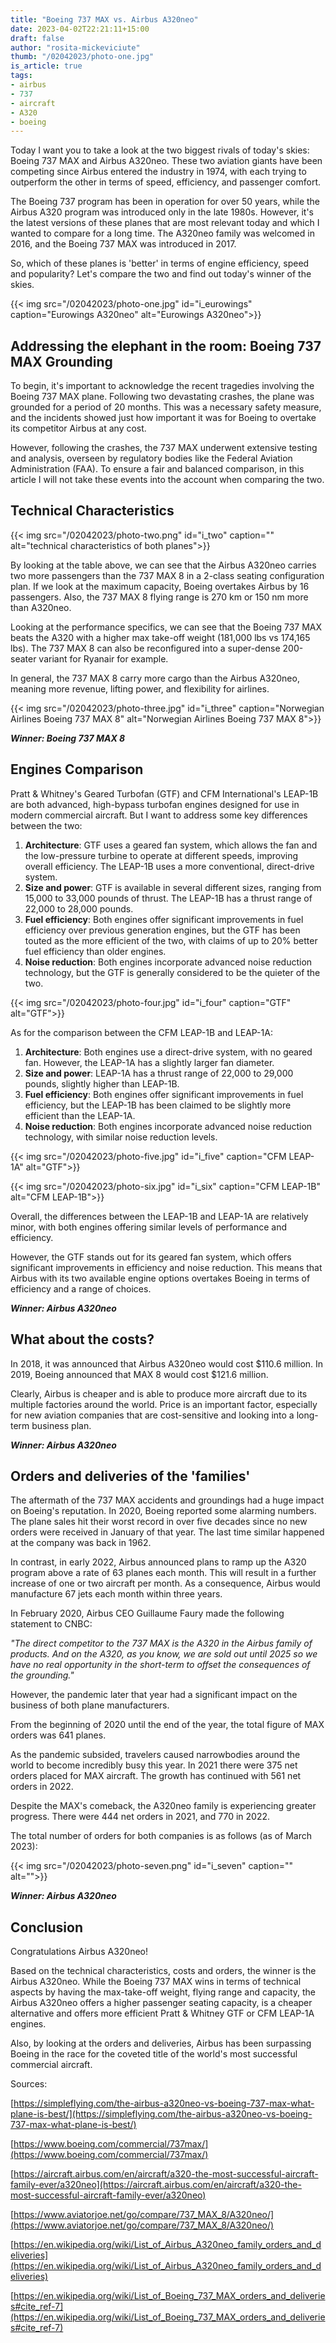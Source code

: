 ```yaml
---
title: "Boeing 737 MAX vs. Airbus A320neo"
date: 2023-04-02T22:21:11+15:00
draft: false
author: "rosita-mickeviciute"
thumb: "/02042023/photo-one.jpg"
is_article: true
tags:
- airbus
- 737
- aircraft
- A320
- boeing
---
```


Today I want you to take a look at the two biggest rivals of today's skies: Boeing 737 MAX and Airbus A320neo. These two aviation giants have been competing since Airbus entered the industry in 1974, with each trying to outperform the other in terms of speed, efficiency, and passenger comfort.

The Boeing 737 program has been in operation for over 50 years, while the Airbus A320 program was introduced only in the late 1980s. However, it's the latest versions of these planes that are most relevant today and which I wanted to compare for a long time. The A320neo family was welcomed in 2016, and the Boeing 737 MAX was introduced in 2017.

So, which of these planes is 'better' in terms of engine efficiency, speed and popularity? Let's compare the two and find out today's winner of the skies.

{{< img src="/02042023/photo-one.jpg" id="i_eurowings" caption="Eurowings A320neo" alt="Eurowings A320neo">}}

## Addressing the elephant in the room: Boeing 737 MAX Grounding

To begin, it's important to acknowledge the recent tragedies involving the Boeing 737 MAX plane. Following two devastating crashes, the plane was grounded for a period of 20 months. This was a necessary safety measure, and the incidents showed just how important it was for Boeing to overtake its competitor Airbus at any cost. 

However, following the crashes, the 737 MAX underwent extensive testing and analysis, overseen by regulatory bodies like the Federal Aviation Administration (FAA). To ensure a fair and balanced comparison, in this article I will not take these events into the account when comparing the two.

## Technical Characteristics 

{{< img src="/02042023/photo-two.png" id="i_two" caption="" alt="technical characteristics of both planes">}}

By looking at the table above, we can see that the Airbus A320neo carries two more passengers than the 737 MAX 8 in a 2-class seating configuration plan. If we look at the maximum capacity, Boeing overtakes Airbus by 16 passengers. Also, the 737 MAX 8 flying range is 270 km or 150 nm more than A320neo. 

Looking at the performance specifics, we can see that the Boeing 737 MAX beats the A320 with a higher max take-off weight (181,000 lbs vs 174,165 lbs). The 737 MAX 8 can also be reconfigured into a super-dense 200-seater variant for Ryanair for example.

In general, the 737 MAX 8 carry more cargo than the Airbus A320neo, meaning more revenue, lifting power, and flexibility for airlines.

{{< img src="/02042023/photo-three.jpg" id="i_three" caption="Norwegian Airlines Boeing 737 MAX 8" alt="Norwegian Airlines Boeing 737 MAX 8">}}

***Winner: Boeing 737 MAX 8***

## Engines Comparison

Pratt & Whitney's Geared Turbofan (GTF) and CFM International's LEAP-1B are both advanced, high-bypass turbofan engines designed for use in modern commercial aircraft. But I want to address some key differences between the two:

1. **Architecture**: GTF uses a geared fan system, which allows the fan and the low-pressure turbine to operate at different speeds, improving overall efficiency. The LEAP-1B uses a more conventional, direct-drive system.
2. **Size and power**: GTF is available in several different sizes, ranging from 15,000 to 33,000 pounds of thrust. The LEAP-1B has a thrust range of 22,000 to 28,000 pounds.
3. **Fuel efficiency**: Both engines offer significant improvements in fuel efficiency over previous generation engines, but the GTF has been touted as the more efficient of the two, with claims of up to 20% better fuel efficiency than older engines.
4. **Noise reduction**: Both engines incorporate advanced noise reduction technology, but the GTF is generally considered to be the quieter of the two.

{{< img src="/02042023/photo-four.jpg" id="i_four" caption="GTF" alt="GTF">}}

As for the comparison between the CFM LEAP-1B and LEAP-1A:

1. **Architecture**: Both engines use a direct-drive system, with no geared fan. However, the LEAP-1A has a slightly larger fan diameter.
2. **Size and power**: LEAP-1A has a thrust range of 22,000 to 29,000 pounds, slightly higher than LEAP-1B.
3. **Fuel efficiency**: Both engines offer significant improvements in fuel efficiency, but the LEAP-1B has been claimed to be slightly more efficient than the LEAP-1A.
4. **Noise reduction**: Both engines incorporate advanced noise reduction technology, with similar noise reduction levels.

{{< img src="/02042023/photo-five.jpg" id="i_five" caption="CFM LEAP-1A" alt="GTF">}}

{{< img src="/02042023/photo-six.jpg" id="i_six" caption="CFM LEAP-1B" alt="CFM LEAP-1B">}}

Overall, the differences between the LEAP-1B and LEAP-1A are relatively minor, with both engines offering similar levels of performance and efficiency. 

However, the GTF stands out for its geared fan system, which offers significant improvements in efficiency and noise reduction. This means that Airbus with its two available engine options overtakes Boeing in terms of efficiency and a range of choices. 

***Winner: Airbus A320neo***

## What about the costs?

In 2018, it was announced that Airbus A320neo would cost $110.6 million. In 2019, Boeing announced that MAX 8 would cost $121.6 million. 

Clearly, Airbus is cheaper and is able to produce more aircraft due to its multiple factories around the world. Price is an important factor, especially for new aviation companies that are cost-sensitive and looking into a long-term business plan. 

***Winner: Airbus A320neo***

## Orders and deliveries of the 'families'

The aftermath of the 737 MAX accidents and groundings had a huge impact on Boeing's reputation. In 2020, Boeing reported some alarming numbers. The plane sales hit their worst record in over five decades since no new orders were received in January of that year. The last time similar happened at the company was back in 1962.

In contrast, in early 2022, Airbus announced plans to ramp up the A320 program above a rate of 63 planes each month. This will result in a further increase of one or two aircraft per month. As a consequence, Airbus would manufacture 67 jets each month within three years.

In February 2020, Airbus CEO Guillaume Faury made the following statement to CNBC:

*&quot;The direct competitor to the 737 MAX is the A320 in the Airbus family of products. And on the A320, as you know, we are sold out until 2025 so we have no real opportunity in the short-term to offset the consequences of the grounding.&quot;*

However, the pandemic later that year had a significant impact on the business of both plane manufacturers.

From the beginning of 2020 until the end of the year, the total figure of MAX orders was 641 planes. 

As the pandemic subsided, travelers caused narrowbodies around the world to become incredibly busy this year. In 2021 there were 375 net orders placed for MAX aircraft. The growth has continued with 561 net orders in 2022.

Despite the MAX's comeback, the A320neo family is experiencing greater progress. There were 444 net orders in 2021, and 770 in 2022.

The total number of orders for both companies is as follows (as of March 2023):

{{< img src="/02042023/photo-seven.png" id="i_seven" caption="" alt="">}}

***Winner: Airbus A320neo***

## Conclusion

Congratulations Airbus A320neo! 

Based on the technical characteristics, costs and orders, the winner is the Airbus A320neo. While the Boeing 737 MAX wins in terms of technical aspects by having the max-take-off weight, flying range and capacity, the Airbus A320neo offers a higher passenger seating capacity, is a cheaper alternative and offers more efficient Pratt & Whitney GTF or CFM LEAP-1A engines. 

Also, by looking at the orders and deliveries, Airbus has been surpassing Boeing in the race for the coveted title of the world's most successful commercial aircraft.

Sources: 

[https://simpleflying.com/the-airbus-a320neo-vs-boeing-737-max-what-plane-is-best/](https://simpleflying.com/the-airbus-a320neo-vs-boeing-737-max-what-plane-is-best/)

[https://www.boeing.com/commercial/737max/](https://www.boeing.com/commercial/737max/)

[https://aircraft.airbus.com/en/aircraft/a320-the-most-successful-aircraft-family-ever/a320neo](https://aircraft.airbus.com/en/aircraft/a320-the-most-successful-aircraft-family-ever/a320neo)

[https://www.aviatorjoe.net/go/compare/737_MAX_8/A320neo/](https://www.aviatorjoe.net/go/compare/737_MAX_8/A320neo/)

[https://en.wikipedia.org/wiki/List_of_Airbus_A320neo_family_orders_and_deliveries](https://en.wikipedia.org/wiki/List_of_Airbus_A320neo_family_orders_and_deliveries)

[https://en.wikipedia.org/wiki/List_of_Boeing_737_MAX_orders_and_deliveries#cite_ref-7](https://en.wikipedia.org/wiki/List_of_Boeing_737_MAX_orders_and_deliveries#cite_ref-7)
